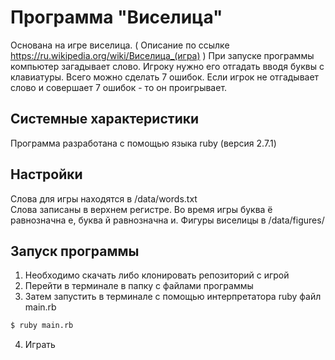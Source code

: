 # Программа "Виселица"
Основана на игре виселица. ( Описание по ссылке https://ru.wikipedia.org/wiki/Виселица_(игра) )
При запуске программы компьютер загадывает слово.
Игроку нужно его отгадать вводя буквы с клавиатуры.
Всего можно сделать 7 ошибок.
Если игрок не отгадывает слово и совершает 7 ошибок - то он проигрывает.


## Системные характеристики
Программа разработана с помощью языка ruby (версия 2.7.1)

## Настройки
Слова для игры находятся в /data/words.txt  
Слова записаны в верхнем регистре.
Во время игры буква ё равнозначна е, буква й равнозначна и.
Фигуры виселицы в /data/figures/   


## Запуск программы
1. Необходимо скачать либо клонировать репозиторий с игрой
2. Перейти в терминале в папку с файлами программы
3. Затем запустить в терминале с помощью интерпретатора ruby файл main.rb
```bash
$ ruby main.rb
```
4. Играть

